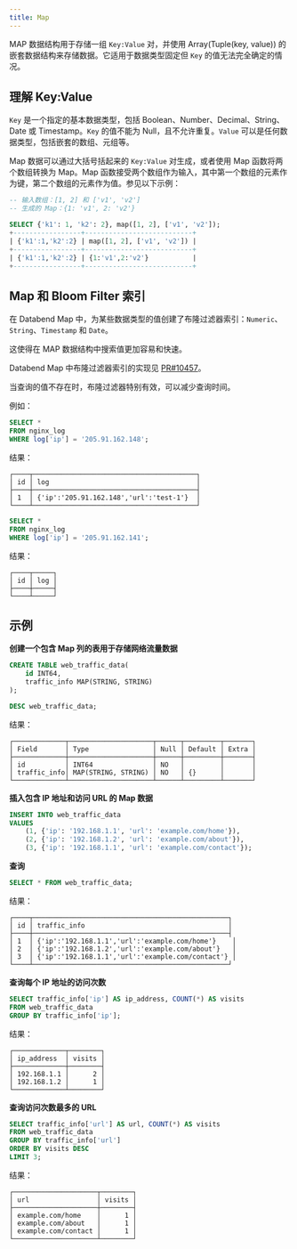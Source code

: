```yaml
---
title: Map
---
```


MAP 数据结构用于存储一组 `Key:Value` 对，并使用 Array(Tuple(key, value)) 的嵌套数据结构来存储数据。它适用于数据类型固定但 `Key` 的值无法完全确定的情况。

## 理解 Key:Value

`Key` 是一个指定的基本数据类型，包括 Boolean、Number、Decimal、String、Date 或 Timestamp。`Key` 的值不能为 Null，且不允许重复。`Value` 可以是任何数据类型，包括嵌套的数组、元组等。

Map 数据可以通过大括号括起来的 `Key:Value` 对生成，或者使用 Map 函数将两个数组转换为 Map。Map 函数接受两个数组作为输入，其中第一个数组的元素作为键，第二个数组的元素作为值。参见以下示例：

```sql
-- 输入数组：[1, 2] 和 ['v1', 'v2']
-- 生成的 Map：{1: 'v1', 2: 'v2'}

SELECT {'k1': 1, 'k2': 2}, map([1, 2], ['v1', 'v2']);
+-----------------+---------------------------+
| {'k1':1,'k2':2} | map([1, 2], ['v1', 'v2']) |
+-----------------+---------------------------+
| {'k1':1,'k2':2} | {1:'v1',2:'v2'}           |
+-----------------+---------------------------+
```

## Map 和 Bloom Filter 索引

在 Databend Map 中，为某些数据类型的值创建了布隆过滤器索引：`Numeric`、`String`、`Timestamp` 和 `Date`。

这使得在 MAP 数据结构中搜索值更加容易和快速。

Databend Map 中布隆过滤器索引的实现见 [PR#10457](https://github.com/databendlabs/databend/pull/10457)。

当查询的值不存在时，布隆过滤器特别有效，可以减少查询时间。

例如：

```sql
SELECT *
FROM nginx_log
WHERE log['ip'] = '205.91.162.148';
```

结果：

```
┌────┬─────────────────────────────────────────┐
│ id │ log                                     │
├────┼─────────────────────────────────────────┤
│ 1  │ {'ip':'205.91.162.148','url':'test-1'}  │
└────┴─────────────────────────────────────────┘
```

```sql
SELECT *
FROM nginx_log
WHERE log['ip'] = '205.91.162.141';
```

结果：

```
┌────┬─────┐
│ id │ log │
├────┼─────┤
└────┴─────┘
```

## 示例

**创建一个包含 Map 列的表用于存储网络流量数据**

```sql
CREATE TABLE web_traffic_data(
    id INT64,
    traffic_info MAP(STRING, STRING)
);
```

```sql
DESC web_traffic_data;
```

结果：

```
┌─────────────┬─────────────────────┬──────┬─────────┬───────┐
│ Field       │ Type                │ Null │ Default │ Extra │
├─────────────┼─────────────────────┼──────┼─────────┼───────┤
│ id          │ INT64               │ NO   │         │       │
│ traffic_info│ MAP(STRING, STRING) │ NO   │ {}      │       │
└─────────────┴─────────────────────┴──────┴─────────┴───────┘
```

**插入包含 IP 地址和访问 URL 的 Map 数据**

```sql
INSERT INTO web_traffic_data
VALUES
    (1, {'ip': '192.168.1.1', 'url': 'example.com/home'}),
    (2, {'ip': '192.168.1.2', 'url': 'example.com/about'}),
    (3, {'ip': '192.168.1.1', 'url': 'example.com/contact'});
```

**查询**

```sql
SELECT * FROM web_traffic_data;
```

结果：

```
┌────┬─────────────────────────────────────────────────┐
│ id │ traffic_info                                    │
├────┼─────────────────────────────────────────────────┤
│ 1  │ {'ip':'192.168.1.1','url':'example.com/home'}    │
│ 2  │ {'ip':'192.168.1.2','url':'example.com/about'}   │
│ 3  │ {'ip':'192.168.1.1','url':'example.com/contact'} │
└────┴─────────────────────────────────────────────────┘
```

**查询每个 IP 地址的访问次数**

```sql
SELECT traffic_info['ip'] AS ip_address, COUNT(*) AS visits
FROM web_traffic_data
GROUP BY traffic_info['ip'];
```

结果：

```
┌─────────────┬────────┐
│ ip_address  │ visits │
├─────────────┼────────┤
│ 192.168.1.1 │      2 │
│ 192.168.1.2 │      1 │
└─────────────┴────────┘
```

**查询访问次数最多的 URL**

```sql
SELECT traffic_info['url'] AS url, COUNT(*) AS visits
FROM web_traffic_data
GROUP BY traffic_info['url']
ORDER BY visits DESC
LIMIT 3;
```

结果：

```
┌─────────────────────┬────────┐
│ url                 │ visits │
├─────────────────────┼────────┤
│ example.com/home    │      1 │
│ example.com/about   │      1 │
│ example.com/contact │      1 │
└─────────────────────┴────────┘
```